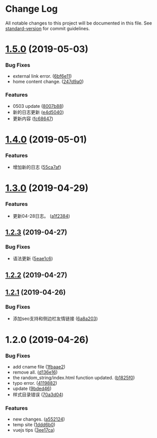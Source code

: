 # Change Log

All notable changes to this project will be documented in this file. See [standard-version](https://github.com/conventional-changelog/standard-version) for commit guidelines.

# [1.5.0](https://github.com/alterhu2020/alterhu2020.github.io/compare/v1.4.0...v1.5.0) (2019-05-03)


### Bug Fixes

* external link error. ([6bf6e11](https://github.com/alterhu2020/alterhu2020.github.io/commit/6bf6e11))
* home content change. ([247d9a0](https://github.com/alterhu2020/alterhu2020.github.io/commit/247d9a0))


### Features

* 0503 update ([8007b88](https://github.com/alterhu2020/alterhu2020.github.io/commit/8007b88))
* 新的日志更新 ([e4d5040](https://github.com/alterhu2020/alterhu2020.github.io/commit/e4d5040))
* 更新内容 ([fc68647](https://github.com/alterhu2020/alterhu2020.github.io/commit/fc68647))



# [1.4.0](https://github.com/alterhu2020/alterhu2020.github.io/compare/v1.3.0...v1.4.0) (2019-05-01)


### Features

* 增加新的日志 ([55ca7af](https://github.com/alterhu2020/alterhu2020.github.io/commit/55ca7af))



# [1.3.0](https://github.com/alterhu2020/alterhu2020.github.io/compare/v1.2.3...v1.3.0) (2019-04-29)


### Features

* 更新04-28日志。 ([a1f2384](https://github.com/alterhu2020/alterhu2020.github.io/commit/a1f2384))



## [1.2.3](https://github.com/alterhu2020/alterhu2020.github.io/compare/v1.2.2...v1.2.3) (2019-04-27)


### Bug Fixes

* 语法更新 ([5eae1c6](https://github.com/alterhu2020/alterhu2020.github.io/commit/5eae1c6))



## [1.2.2](https://github.com/alterhu2020/alterhu2020.github.io/compare/v1.2.1...v1.2.2) (2019-04-27)



## [1.2.1](https://github.com/alterhu2020/alterhu2020.github.io/compare/v1.2.0...v1.2.1) (2019-04-26)


### Bug Fixes

* 添加seo支持和侧边栏友情链接 ([6a8a203](https://github.com/alterhu2020/alterhu2020.github.io/commit/6a8a203))



# 1.2.0 (2019-04-26)


### Bug Fixes

* add cname file ([1fbaae2](https://github.com/alterhu2020/alterhu2020.github.io/commit/1fbaae2))
* remove all. ([d136e16](https://github.com/alterhu2020/alterhu2020.github.io/commit/d136e16))
* the random_string/index.html function updated. ([b1825f0](https://github.com/alterhu2020/alterhu2020.github.io/commit/b1825f0))
* typo error. ([4119882](https://github.com/alterhu2020/alterhu2020.github.io/commit/4119882))
* update ([9bded46](https://github.com/alterhu2020/alterhu2020.github.io/commit/9bded46))
* 样式目录错误 ([70a3d04](https://github.com/alterhu2020/alterhu2020.github.io/commit/70a3d04))


### Features

* new changes. ([a552124](https://github.com/alterhu2020/alterhu2020.github.io/commit/a552124))
* temp site ([1ddd6b0](https://github.com/alterhu2020/alterhu2020.github.io/commit/1ddd6b0))
* vuejs tips ([3ee17ca](https://github.com/alterhu2020/alterhu2020.github.io/commit/3ee17ca))
